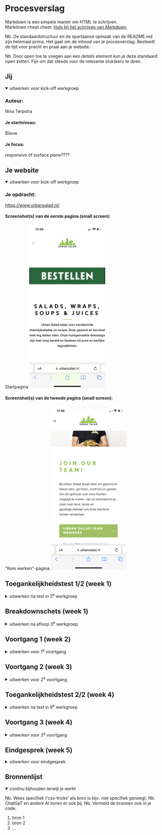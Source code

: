 # Procesverslag
Markdown is een simpele manier om HTML te schrijven.  
Markdown cheat cheet: [Hulp bij het schrijven van Markdown](https://github.com/adam-p/markdown-here/wiki/Markdown-Cheatsheet).

Nb. De standaardstructuur en de spartaanse opmaak van de README.md zijn helemaal prima. Het gaat om de inhoud van je procesverslag. Besteedt de tijd voor pracht en praal aan je website.

Nb. Door *open* toe te voegen aan een *details* element kun je deze standaard open zetten. Fijn om dat steeds voor de relevante stuk(ken) te doen.





## Jij

<details open>
  <summary>uitwerken voor kick-off werkgroep</summary>

  ### Auteur:
  Nina Terpstra

  #### Je startniveau:
  Blauw

  #### Je focus:
  responsive óf surface plane????
 
</details>





## Je website

<details open>
  <summary>uitwerken voor kick-off werkgroep</summary>

  ### Je opdracht:
  https://www.urbansalad.nl/

  #### Screenshot(s) van de eerste pagina (small screen): 
  Startpagina
  <img src="readme-images/IMG_B2935A372A73-1.jpeg" width="250px" alt="beginpagina">

  #### Screenshot(s) van de tweede pagina (small screen):
  "Kom werken"-pagina
  <img src="readme-images/IMG_B88EB7AC1C1C-1.jpeg" width="250px" alt="pagina over bij US komen werken">
 
</details>



## Toegankelijkheidstest 1/2 (week 1)

<details>
  <summary>uitwerken na test in 2<sup>e</sup> werkgroep</summary>

  ### Bevindingen
  Lijst met je bevindingen die in de test naar voren kwamen:
  De website die ik heb gekozen, is redelijk goed gemaakt voor een Voice Over. Alles wordt goed uitgesproken, alleen een aantal 
  afbeeldingen zijn niet goed omschreven. Ook is er gebruik gemaakt van een duidelijke taal, zonder bijvoorbeeld metaforen. Wel komen er een aantal onderdelen niet voor in de Voice-over die je wel op de site ziet.
</details>



## Breakdownschets (week 1)

<details>
  <summary>uitwerken na afloop 3<sup>e</sup> werkgroep</summary>

  ### de hele pagina: 
  <img src="readme-images/IMG_0435.jpg" width="375px" alt="breakdown van de hele pagina">

</details>





## Voortgang 1 (week 2)

<details>
  <summary>uitwerken voor 1<sup>e</sup> voortgang</summary>

  ### Stand van zaken
  Ik wist al welke site ik wilde gaan doen, namelijk die van mijn werk. Aangezien daar nog heel veel aan verbeterd kan worden. Alleen 
  alleen had ik wel moeite met Github. Voor mij is het totaal niet logisch en ook met de uitleg er naast was het moeilijk. Daarbij kwam 
  mijn site maar niet online.


  ### Agenda voor meeting
  samen met je groepje opstellen

  | student 1      | student 2          | student 3    | student 4        |
  | Ik heb nog geen| ik twijfel nog     | ik ben wel al| Ik weet welke    |
  | goede site     | tussen twee sites  | begonnen met | site ik wil gaan |
  | gevonden       | en moet mijn github| mijn site,   | doen maar ik loop|
  |                | nog aanmaken       | maar niet ver| vast met github  |
                                          

  ### Verslag van meeting
  hier na afloop snel de uitkomsten van de meeting vastleggen

  - Een aantal hebben nog geen site
  - Een student loopt vast met github maar wordt geholpen door medestudent
  - Een student twijfelde nog maar heeft samen met een andere student een site gekozen
  - De studenten moeten wel harder gaan werken om op schema te blijven
    
</details>





## Voortgang 2 (week 3)

<details>
  <summary>uitwerken voor 2<sup>e</sup> voortgang</summary>

  ### Stand van zaken
  Ik heb de basis al, maar de moeilijke dingen als een automatische slider met afbeeldingen en een hamburgermenu lukt mij niet. Ik ben 
  er al erg lang mee bezig maar kom er niet uit, ook niet met uitlegfilmpjes op bijvoorbeeld Youtube of uitleg op sites als w3schools en 
  css-tricks.


  ### Agenda voor meeting
  samen met je groepje opstellen

  | student 1      | student 2          | student 3    | student 4        |
  | het lukt mij   | een hamburger-menu | het gaat     | bij lukken de    |
  | niet om een    | wil mij niet lukken| eigenlijk wel| dropdowns en de  |
  | slider te maken| en mij lukt de     | goed, maar ik| slider ook niet  |
  |                | slider ook niet    | ben nog niet |                  |
                                          ver

<img src="moeiteslider.png" alt="halve slider">

  ### Verslag van meeting
  hier na afloop snel de uitkomsten van de meeting vastleggen

  - De meeste hebben de basis al van de website
  - Er wordt veel tegen de complexere items aangelopen
  - Zo wil het maken van een slider bij niemand lukken
  - Een hamburger menu en dropdowns willen sommige ook niet lukken
  - Studenten uit de groep kunnen elkaar wel helpen bij moeilijkheden want anderen begrijpen wel de hamburger menu's en dropdowns

</details>


## Toegankelijkheidstest 2/2 (week 4)

<details>
  <summary>uitwerken na test in 9<sup>e</sup> werkgroep</summary>

  ### Bevindingen
  Lijst met je bevindingen die in de test naar voren kwamen (geef ook aan wat er verbeterd is):

</details>





## Voortgang 3 (week 4)

<details>
  <summary>uitwerken voor 3<sup>e</sup> voortgang</summary>

  ### Stand van zaken
  hier dit ging goed & dit was lastig (neem ook screenshots op van delen van je website en code)


  ### Agenda voor meeting
  samen met je groepje opstellen

  | student 1      | student 2          | student 3    | student 4        |
  | ---            | ---                | ---          | ---              |
  | dit bespreken  | en dit             | en ik dit    | en dan ik dat    |
  | en dat ook nog | dit als er tijd is | nog een punt | dit wil ik zeker |
  | ...            | ...                | ...          | ...              |


  ### Verslag van meeting
  hier na afloop snel de uitkomsten van de meeting vastleggen

  - punt 1
  - punt 2
  - nog een punt
  - ...

</details>





## Eindgesprek (week 5)

<details>
  <summary>uitwerken voor eindgesprek</summary>

  ### Je uitkomst - karakteristiek screenshots:
  <img src="readme-images/dummy-plaatje.jpg" width="375px" alt="uitomst opdracht 1">


  ### Dit ging goed/Heb ik geleerd: 
  Korte omschrijving met plaatjes

  <img src="readme-images/dummy-plaatje.jpg" width="375px" alt="top">


  ### Dit was lastig/Is niet gelukt:
  Korte omschrijving met plaatjes

  <img src="readme-images/dummy-plaatje.jpg" width="375px" alt="bummer">
</details>





## Bronnenlijst

<details open>
  <summary>continu bijhouden terwijl je werkt</summary>

  Nb. Wees specifiek ('css-tricks' als bron is bijv. niet specifiek genoeg). 
  Nb. ChatGpT en andere AI horen er ook bij.
  Nb. Vermeld de bronnen ook in je code.

  1. bron 1
  2. bron 2
  3. ...

</details>
